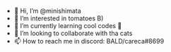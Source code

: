 - 👋 Hi, I’m @minishimata
- 👀 I’m interested in tomatoes B)
- 🌱 I’m currently learning cool codes 🥸
- 💞️ I’m looking to collaborate with tha cats
- 📫 How to reach me in discord: BALD/careca#8699

<!---
minishimata/minishimata is a ✨ special ✨ repository because its `README.md` (this file) appears on your GitHub profile.
You can click the Preview link to take a look at your changes.
--->
